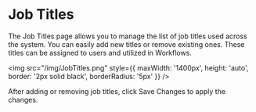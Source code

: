 # Job Titles

The Job Titles page allows you to manage the list of job titles used across the system. You can easily add new titles or remove existing ones. These titles can be assigned to users and utilized in Workflows.

<img src="/img/JobTitles.png" style={{ maxWidth: '1400px', height: 'auto', border: '2px solid black', borderRadius: '5px' }} />

After adding or removing job titles, click Save Changes to apply the changes.